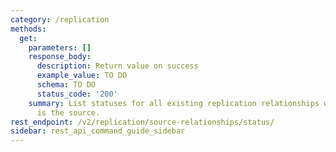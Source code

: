 ```yaml
---
category: /replication
methods:
  get:
    parameters: []
    response_body:
      description: Return value on success
      example_value: TO DO
      schema: TO DO
      status_code: '200'
    summary: List statuses for all existing replication relationships where this cluster
      is the source.
rest_endpoint: /v2/replication/source-relationships/status/
sidebar: rest_api_command_guide_sidebar
---
```

